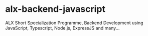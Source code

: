 # alx-backend-javascript
ALX Short Specialization Programme, Backend Development using JavaScript, Typescript, Node.js, ExpressJS and many...
